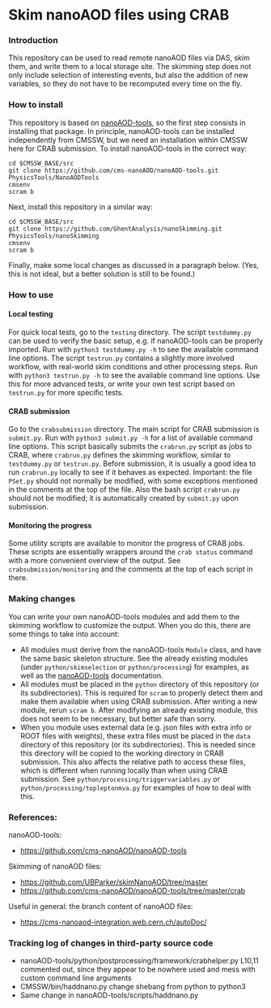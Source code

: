 # Skim nanoAOD files using CRAB

### Introduction
This repository can be used to read remote nanoAOD files via DAS, skim them, and write them to a local storage site. 
The skimming step does not only include selection of interesting events, but also the addition of new variables, so they do not have to be recomputed every time on the fly.

### How to install
This repository is based on [nanoAOD-tools](https://github.com/cms-nanoAOD/nanoAOD-tools/tree/master), so the first step consists in installing that package.
In principle, nanoAOD-tools can be installed independently from CMSSW, but we need an installation within CMSSW here for CRAB submission.
To install nanoAOD-tools in the correct way:

    cd $CMSSW_BASE/src  
    git clone https://github.com/cms-nanoAOD/nanoAOD-tools.git PhysicsTools/NanoAODTools  
    cmsenv  
    scram b

Next, install this repository in a similar way:

    cd $CMSSW_BASE/src
    git clone https://github.com/GhentAnalysis/nanoSkimming.git PhysicsTools/nanoSkimming  
    cmsenv
    scram b

Finally, make some local changes as discussed in a paragraph below. (Yes, this is not ideal, but a better solution is still to be found.)

### How to use
#### Local testing
For quick local tests, go to the `testing` directory.
The script `testdummy.py` can be used to verify the basic setup, e.g. if nanoAOD-tools can be properly imported.
Run with `python3 testdummy.py -h` to see the available command line options.
The script `testrun.py` contains a slightly more involved workflow, with real-world skim conditions and other processing steps.
Run with `python3 testrun.py -h` to see the available command line options.
Use this for more advanced tests, or write your own test script based on `testrun.py` for more specific tests.
#### CRAB submission
Go to the `crabsubmission` directory.
The main script for CRAB submission is `submit.py`.
Run with `python3 submit.py -h` for a list of available command line options.
This script basically submits the `crabrun.py` script as jobs to CRAB, where `crabrun.py` defines the skimming workflow, similar to `testdummy.py` or `testrun.py`.
Before submission, it is usually a good idea to run `crabrun.py` locally to see if it behaves as expected.
Important: the file `PSet.py` should not normally be modified, with some exceptions mentioned in the comments at the top of the file.
Also the bash script `crabrun.py` should not be modified; it is automatically created by `submit.py` upon submission.
#### Monitoring the progress
Some utility scripts are available to monitor the progress of CRAB jobs.
These scripts are essentially wrappers around the `crab status` command with a more convenient overview of the output. See `crabsubmission/monitoring` and the comments at the top of each script in there.

### Making changes
You can write your own nanoAOD-tools modules and add them to the skimming workflow to customize the output. When you do this, there are some things to take into account:
- All modules must derive from the nanoAOD-tools `Module` class, and have the same basic skeleton structure. See the already existing modules (under `python/skimselection` or `python/processing`) for examples, as well as the [nanoAOD-tools](https://github.com/cms-nanoAOD/nanoAOD-tools/tree/master) documentation.
- All modules must be placed in the `python` directory of this repository (or its subdirectories). This is required for `scram` to properly detect them and make them available when using CRAB submission. After writing a new module, rerun `scram b`. After modifying an already existing module, this does not seem to be necessary, but better safe than sorry.
- When you module uses external data (e.g. json files with extra info or ROOT files with weights), these extra files must be placed in the `data` directory of this repository (or its subdirectories). This is needed since this directory will be copied to the working directory in CRAB submission. This also affects the relative path to access these files, which is different when running locally than when using CRAB submission. See `python/processing/triggervariables.py` or `python/processing/topleptonmva.py` for examples of how to deal with this.

### References:
nanoAOD-tools:
- https://github.com/cms-nanoAOD/nanoAOD-tools  

Skimming of nanoAOD files:  
- https://github.com/UBParker/skimNanoAOD/tree/master  
- https://github.com/cms-nanoAOD/nanoAOD-tools/tree/master/crab  

Useful in general: the branch content of nanoAOD files:  
- https://cms-nanoaod-integration.web.cern.ch/autoDoc/  

### Tracking log of changes in third-party source code
- nanoAOD-tools/python/postprocessing/framework/crabhelper.py
  L10,11 commented out, since they appear to be nowhere used
  and mess with custom command line arguments
- CMSSW/bin/haddnano.py
  change shebang from python to python3
- Same change in nanoAOD-tools/scripts/haddnano.py
